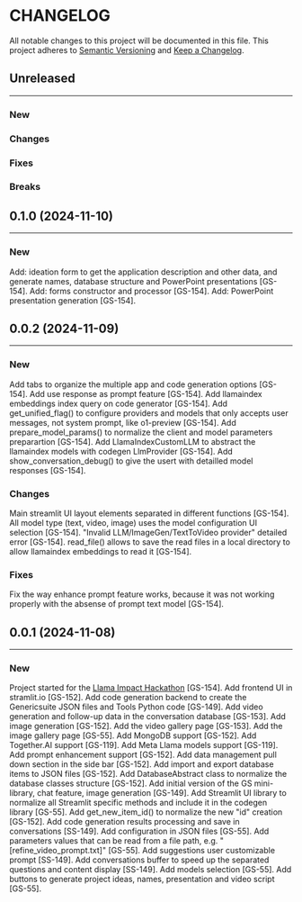 # CHANGELOG

All notable changes to this project will be documented in this file.
This project adheres to [Semantic Versioning](http://semver.org/) and [Keep a Changelog](http://keepachangelog.com/).



## Unreleased
---

### New

### Changes

### Fixes

### Breaks


## 0.1.0 (2024-11-10)
---

### New
Add: ideation form to get the application description and other data,  and generate names, database structure and PowerPoint presentations [GS-154].
Add: forms constructor and processor [GS-154].
Add: PowerPoint presentation generation [GS-154].

## 0.0.2 (2024-11-09)
---

### New
Add tabs to organize the multiple app and code generation options [GS-154].
Add use response as prompt feature [GS-154].
Add llamaindex embeddings index query on code generator [GS-154].
Add get_unified_flag() to configure providers and models that only accepts user messages, not system prompt, like o1-preview [GS-154].
Add prepare_model_params() to normalize the client and model parameters preparartion [GS-154].
Add LlamaIndexCustomLLM to abstract the llamaindex models with codegen LlmProvider [GS-154].
Add show_conversation_debug() to give the usert with detailled model responses [GS-154].

### Changes
Main streamlit UI layout elements separated in different functions [GS-154].
All model type (text, video, image) uses the model configuration UI selection [GS-154].
"Invalid LLM/ImageGen/TextToVideo provider" detailed error [GS-154].
read_file() allows to save the read files in a local directory to allow llamaindex embeddings to read it [GS-154].

### Fixes
Fix the way enhance prompt feature works, because it was not working properly with the absense of prompt text model [GS-154].


## 0.0.1 (2024-11-08)
---

### New
Project started for the [Llama Impact Hackathon](https://lablab.ai/event/llama-impact-hackathon) [GS-154].
Add frontend UI in stramlit.io [GS-152].
Add code generation backend to create the Genericsuite JSON files and Tools Python code [GS-149].
Add video generation and follow-up data in the conversation database [GS-153].
Add image generation [GS-152].
Add the video gallery page [GS-153].
Add the image gallery page [GS-55].
Add MongoDB support [GS-152].
Add Together.AI support [GS-119].
Add Meta Llama models support [GS-119].
Add prompt enhancement support [GS-152].
Add data management pull down section in the side bar [GS-152].
Add import and export database items to JSON files [GS-152].
Add DatabaseAbstract class to normalize the database classes structure [GS-152].
Add initial version of the GS mini-library, chat feature, image generation [GS-149].
Add Streamlit UI library to normalize all Streamlit specific methods and include it in the codegen library [GS-55].
Add get_new_item_id() to normalize the new "id" creation [GS-152].
Add code generation results processing and save in conversations [SS-149].
Add configuration in JSON files [GS-55].
Add parameters values that can be read from a file path, e.g. "[refine_video_prompt.txt]" [GS-55].
Add suggestions user customizable prompt [SS-149].
Add conversations buffer to speed up the separated questions and content display [SS-149].
Add models selection [GS-55].
Add buttons to generate project ideas, names, presentation and video script [GS-55].
